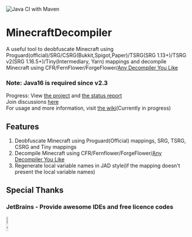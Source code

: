 ![Java CI with Maven](https://github.com/MaxPixelStudios/MinecraftDecompiler/workflows/Java%20CI%20with%20Maven/badge.svg)
# MinecraftDecompiler
A useful tool to deobfuscate Minecraft using Proguard(official)/SRG/CSRG(Bukkit,Spigot,Paper)/TSRG(SRG 1.13+)/TSRG v2(SRG 1.16.5+)/Tiny(Intermediary, Yarn) mappings and decompile Minecraft using CFR/FernFlower/ForgeFlower/[Any Decompiler You Like](https://github.com/MaxPixelStudios/MinecraftDecompiler/wiki#tutorial-about-decompiler)
### Note: Java16 is required since v2.3
Progress: View [the project](https://github.com/MaxPixelStudios/MinecraftDecompiler/projects/1) and [the status report](https://github.com/MaxPixelStudios/MinecraftDecompiler/discussions/11)  
Join discussions [here](https://github.com/MaxPixelStudios/MinecraftDecompiler/discussions/)  
For usage and more information, visit [the wiki](https://github.com/MaxPixelStudios/MinecraftDecompiler/wiki)(Currently in progress)
## Features
1. Deobfuscate Minecraft using Proguard(Official) mappings, SRG, TSRG, CSRG and Tiny mappings
2. Decompile Minecraft using CFR/Fernflower/ForgeFlower/[Any Decompiler You Like](https://github.com/MaxPixelStudios/MinecraftDecompiler/wiki#tutorial-about-decompiler)
3. Regenerate local variable names in JAD style(if the mapping doesn't present the local variable names)
## Special Thanks
### JetBrains - Provide awesome IDEs and free licence codes
<img src="https://user-images.githubusercontent.com/47449269/113337933-07607100-935b-11eb-99dc-a4be92229ecb.png" alt="JetBrains" height="10%" width="10%">
